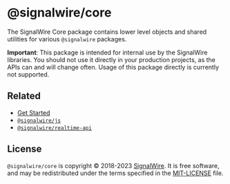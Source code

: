 # @signalwire/core

The SignalWire Core package contains lower level objects and shared utilities for various `@signalwire` packages.

**Important**: This package is intended for internal use by the SignalWire libraries. You should not use it directly in your production projects, as the APIs can and will change often. Usage of this package directly is currently not supported.

## Related

- [Get Started](https://developer.signalwire.com/)
- [`@signalwire/js`](https://www.npmjs.com/package/@signalwire/js)
- [`@signalwire/realtime-api`](https://www.npmjs.com/package/@signalwire/realtime-api)

## License

`@signalwire/core` is copyright © 2018-2023 [SignalWire](http://signalwire.com). It is free software, and may be redistributed under the terms specified in the [MIT-LICENSE](https://github.com/signalwire/signalwire-js/blob/master/LICENSE) file.
